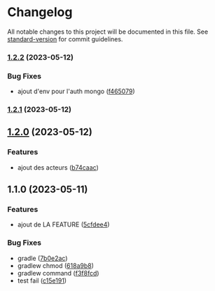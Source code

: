 # Changelog

All notable changes to this project will be documented in this file. See [standard-version](https://github.com/conventional-changelog/standard-version) for commit guidelines.

### [1.2.2](https://github.com/kilrasemifir/alg-demo-ci/compare/v1.2.1...v1.2.2) (2023-05-12)


### Bug Fixes

* ajout d'env pour l'auth mongo ([f465079](https://github.com/kilrasemifir/alg-demo-ci/commit/f4650794c7f8a1055fd40eb0e907bba4cec6f3cd))

### [1.2.1](https://github.com/kilrasemifir/alg-demo-ci/compare/v1.2.0...v1.2.1) (2023-05-12)

## [1.2.0](https://github.com/kilrasemifir/alg-demo-ci/compare/v1.1.0...v1.2.0) (2023-05-12)


### Features

* ajout des acteurs ([b74caac](https://github.com/kilrasemifir/alg-demo-ci/commit/b74caaccf5bc2099b7c01117b670a5021218830e))

## 1.1.0 (2023-05-11)


### Features

* ajout de LA FEATURE ([5cfdee4](https://github.com/kilrasemifir/alg-demo-ci/commit/5cfdee4e5540a8fcfadc86d77f7168494641052b))


### Bug Fixes

* gradle ([7b0e2ac](https://github.com/kilrasemifir/alg-demo-ci/commit/7b0e2ac06ead2a580f25d4bb4bf8345e87061e90))
* gradlew chmod ([618a9b8](https://github.com/kilrasemifir/alg-demo-ci/commit/618a9b8e164bdb09aad9953142b52dd789d8f4f5))
* gradlew command ([f3f8fcd](https://github.com/kilrasemifir/alg-demo-ci/commit/f3f8fcda0d7757cea37d2ec8a8005f98980f1d34))
* test fail ([c15e191](https://github.com/kilrasemifir/alg-demo-ci/commit/c15e19138118e66a5a5672289f3c006a20ca5698))
